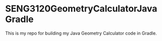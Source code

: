 # SENG3120GeometryCalculatorJavaGradle
This is my repo for building my Java Geometry Calculator code in Gradle.
